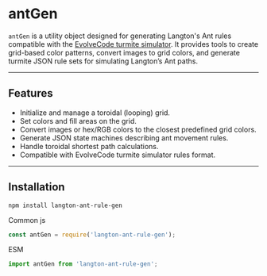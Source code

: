 # antGen

`antGen` is a utility object designed for generating Langton's Ant rules compatible with the [EvolveCode turmite simulator](https://evolvecode.io/turmites/index.html). It provides tools to create grid-based color patterns, convert images to grid colors, and generate turmite JSON rule sets for simulating Langton’s Ant paths.

---

## Features

- Initialize and manage a toroidal (looping) grid.
- Set colors and fill areas on the grid.
- Convert images or hex/RGB colors to the closest predefined grid colors.
- Generate JSON state machines describing ant movement rules.
- Handle toroidal shortest path calculations.
- Compatible with EvolveCode turmite simulator rules format.

---

## Installation

```
npm install langton-ant-rule-gen
```
Common js
```js
const antGen = require('langton-ant-rule-gen');
```
ESM
```js
import antGen from 'langton-ant-rule-gen';
```
